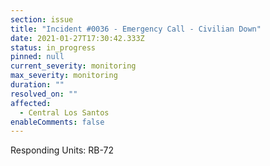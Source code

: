 ```yaml
---
section: issue
title: "Incident #0036 - Emergency Call - Civilian Down"
date: 2021-01-27T17:30:42.333Z
status: in_progress
pinned: null
current_severity: monitoring
max_severity: monitoring
duration: ""
resolved_on: ""
affected:
  - Central Los Santos
enableComments: false
---
```

Responding Units: RB-72